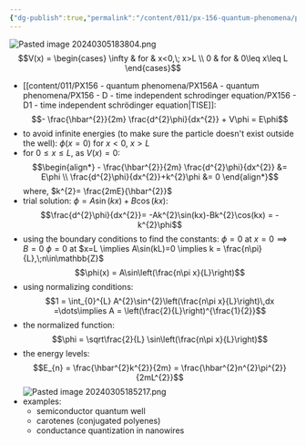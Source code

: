 ```yaml
---
{"dg-publish":true,"permalink":"/content/011/px-156-quantum-phenomena/px-156-a-quantum-phenomena/px-156-d-time-independent-schrodinger-equation/px-156-d2-infinite-potential-well/","noteIcon":"1","created":"2025-08-27T13:14:00.870+01:00","updated":"2024-11-26T20:02:19.000+00:00"}
---
```


 ![Pasted image 20240305183804.png](/img/user/pics/Pasted%20image%2020240305183804.png)
$$V(x) = \begin{cases}
\infty & for & x<0,\; x>L \\
0 & for & 0\leq x\leq L
\end{cases}$$
- [[content/011/PX156 - quantum phenomena/PX156A - quantum phenomena/PX156 - D - time independent schrodinger equation/PX156 - D1 - time independent schrödinger equation\|TISE]]: 
$$- \frac{\hbar^{2}}{2m} \frac{d^{2}\phi}{dx^{2}} + V\phi = E\phi$$
- to avoid infinite energies (to make sure the particle doesn't exist outside the well): $\phi(x=0)$ for $x<0$, $x>L$
- for $0\leq x\leq L$, as $V(x)=0:$ 
$$\begin{align*}
		- \frac{\hbar^{2}}{2m} \frac{d^{2}\phi}{dx^{2}} &= E\phi \\
		\frac{d^{2}\phi}{dx^{2}}+k^{2}\phi &= 0
	\end{align*}$$
	where, $k^{2}= \frac{2mE}{\hbar^{2}}$
- trial solution: $\phi=A\sin(kx)+B\cos(kx):$ 
$$\frac{d^{2}\phi}{dx^{2}}= -Ak^{2}\sin(kx)-Bk^{2}\cos(kx) = -k^{2}\phi$$
- using the boundary conditions to find the constants:
	$\phi=0$ at $x=0 \implies B=0$
	$\phi=0$ at $x=L \implies A\sin(kL)=0 \implies k = \frac{n\pi}{L},\;n\in\mathbb{Z}$
$$\phi(x) = A\sin\left(\frac{n\pi x}{L}\right)$$
- using normalizing conditions: 
$$1 = \int_{0}^{L} A^{2}\sin^{2}\left(\frac{n\pi x}{L}\right)\,dx =\dots\implies A = \left(\frac{2}{L}\right)^{\frac{1}{2}}$$
- the normalized function: 
$$\phi = \sqrt\frac{2}{L} \sin\left(\frac{n\pi x}{L}\right)$$
- the energy levels: 
$$E_{n} = \frac{\hbar^{2}k^{2}}{2m} = \frac{\hbar^{2}n^{2}\pi^{2}}{2mL^{2}}$$
![Pasted image 20240305185217.png](/img/user/pics/Pasted%20image%2020240305185217.png)
- examples:
	- semiconductor quantum well
	- carotenes (conjugated polyenes)
	- conductance quantization in nanowires
